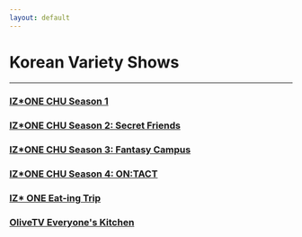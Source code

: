 ```yaml
---
layout: default
---
```


<h1>Korean Variety Shows</h1>
<hr>
<h3><a href="./izone chu/izone chu.html">IZ*ONE CHU Season 1</a></h3>
<h3><a href="./izone chu/izone chu s2.html">IZ*ONE CHU Season 2: Secret Friends</a></h3>
<h3><a href="./izone chu/izone chu s3.html">IZ*ONE CHU Season 3: Fantasy Campus</a></h3>
<h3><a href="./izone chu/izone chu s4.html">IZ*ONE CHU Season 4: ON:TACT</a></h3>
<h3><a href="./izone eat-ing trip.html">IZ* ONE Eat-ing Trip</a></h3>
<h3><a href="./everyone's kitchen/everyone's kitchen.html">OliveTV Everyone's Kitchen</a></h3>

